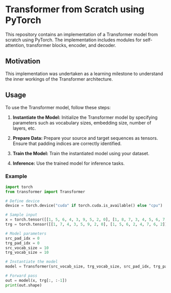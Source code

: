 # Transformer from Scratch using PyTorch

This repository contains an implementation of a Transformer model from scratch using PyTorch. The implementation includes modules for self-attention, transformer blocks, encoder, and decoder.

## Motivation

This implementation was undertaken as a learning milestone to understand the inner workings of the Transformer architecture.

## Usage

To use the Transformer model, follow these steps:

1. **Instantiate the Model:** Initialize the Transformer model by specifying parameters such as vocabulary sizes, embedding size, number of layers, etc.

2. **Prepare Data:** Prepare your source and target sequences as tensors. Ensure that padding indices are correctly identified.

3. **Train the Model:** Train the instantiated model using your dataset.

4. **Inference:** Use the trained model for inference tasks.

### Example

```python
import torch
from transformer import Transformer

# Define device
device = torch.device("cuda" if torch.cuda.is_available() else "cpu")

# Sample input
x = torch.tensor([[1, 5, 6, 4, 3, 9, 5, 2, 0], [1, 8, 7, 3, 4, 5, 6, 7, 2]]).to(device)
trg = torch.tensor([[1, 7, 4, 3, 5, 9, 2, 0], [1, 5, 6, 2, 4, 7, 6, 2]]).to(device)

# Model parameters
src_pad_idx = 0
trg_pad_idx = 0
src_vocab_size = 10
trg_vocab_size = 10

# Instantiate the model
model = Transformer(src_vocab_size, trg_vocab_size, src_pad_idx, trg_pad_idx, device=device).to(device)

# Forward pass
out = model(x, trg[:, :-1])
print(out.shape)
